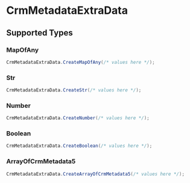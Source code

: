 # CrmMetadataExtraData


## Supported Types

### MapOfAny

```csharp
CrmMetadataExtraData.CreateMapOfAny(/* values here */);
```

### Str

```csharp
CrmMetadataExtraData.CreateStr(/* values here */);
```

### Number

```csharp
CrmMetadataExtraData.CreateNumber(/* values here */);
```

### Boolean

```csharp
CrmMetadataExtraData.CreateBoolean(/* values here */);
```

### ArrayOfCrmMetadata5

```csharp
CrmMetadataExtraData.CreateArrayOfCrmMetadata5(/* values here */);
```
